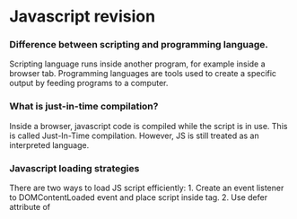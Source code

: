 # Javascript revision

### Difference between scripting and programming language.

Scripting language runs inside another program, for example inside a browser tab. Programming languages are tools used to create a specific output by feeding programs to a computer.

### What is just-in-time compilation?

Inside a browser, javascript code is compiled while the script is in use. This is called Just-In-Time compilation. However, JS is still treated as an interpreted language.

### Javascript loading strategies

There are two ways to load JS script efficiently: 1. Create an event listener to DOMContentLoaded event and place script inside <head> tag. 2. Use defer attribute of <script> to simultaneously load HTML and JS. This way JS is executed only after HTML and CSS has been downloaded.

### Difference between async and defer.

1. Async and defer both download the script in a separate thread.
2. Async will execute the scripts as soon as they are downloaded, in no specific order. This will block the thread and pause HTML parsing. Defer, on the other hand, will only execute the script once everything else is finished loading.

### var vs let

| Property                    | Var                                                     | Let                                                           |
| --------------------------- | ------------------------------------------------------- | ------------------------------------------------------------- |
| Purpose                     | It creates function-scoped or globally scoped variables | It creates reassignable, block-scoped variables               |
| Scope                       | Entire enclosing function                               | The block in which they are created as well as any sub-blocks |
| Redeclaration               | Can be redeclared in the same scope                     | Redeclaration is not allowed in the same scope                |
| Temporal dead zone behavior | It has a value if initialized, otherwise it's undefined | Access to it results in a ReferenceError                      |
| Hoisting                    | Var variables are hoisted                               | Let variables are not hoisted                                 |

### Hoisting
